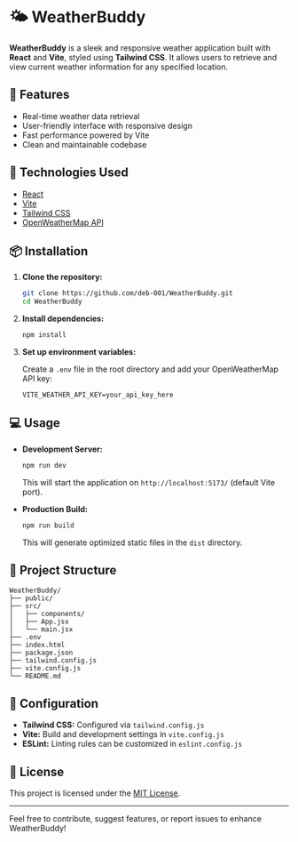 # 🌤️ WeatherBuddy

**WeatherBuddy** is a sleek and responsive weather application built with **React** and **Vite**, styled using **Tailwind CSS**. It allows users to retrieve and view current weather information for any specified location.

## 🚀 Features

* Real-time weather data retrieval
* User-friendly interface with responsive design
* Fast performance powered by Vite
* Clean and maintainable codebase

## 💠 Technologies Used

* [React](https://reactjs.org/)
* [Vite](https://vitejs.dev/)
* [Tailwind CSS](https://tailwindcss.com/)
* [OpenWeatherMap API](https://openweathermap.org/api)

## 📦 Installation

1. **Clone the repository:**

   ```bash
   git clone https://github.com/deb-001/WeatherBuddy.git
   cd WeatherBuddy
   ```

2. **Install dependencies:**

   ```bash
   npm install
   ```

3. **Set up environment variables:**

   Create a `.env` file in the root directory and add your OpenWeatherMap API key:

   ```env
   VITE_WEATHER_API_KEY=your_api_key_here
   ```

## 💻 Usage

* **Development Server:**

  ```bash
  npm run dev
  ```

  This will start the application on `http://localhost:5173/` (default Vite port).

* **Production Build:**

  ```bash
  npm run build
  ```

  This will generate optimized static files in the `dist` directory.

## 📁 Project Structure

```
WeatherBuddy/
├── public/
├── src/
│   ├── components/
│   ├── App.jsx
│   └── main.jsx
├── .env
├── index.html
├── package.json
├── tailwind.config.js
├── vite.config.js
└── README.md
```

## 🔧 Configuration

* **Tailwind CSS:** Configured via `tailwind.config.js`
* **Vite:** Build and development settings in `vite.config.js`
* **ESLint:** Linting rules can be customized in `eslint.config.js`

## 📄 License

This project is licensed under the [MIT License](LICENSE).

---

Feel free to contribute, suggest features, or report issues to enhance WeatherBuddy!
